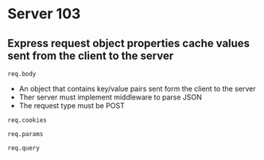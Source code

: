 # Server 103 
## Express request object properties cache values sent from the client to the server

`req.body `
- An object that contains key/value pairs sent form the client to the server
- Ther server must implement middleware to parse JSON
- The request type must be POST 

`req.cookies`

`req.params`

`req.query`
